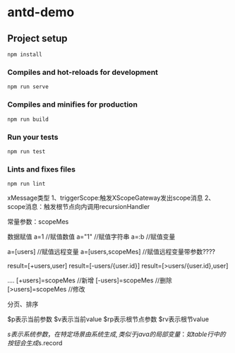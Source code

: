 # antd-demo

## Project setup
```
npm install
```

### Compiles and hot-reloads for development
```
npm run serve
```

### Compiles and minifies for production
```
npm run build
```

### Run your tests
```
npm run test
```

### Lints and fixes files
```
npm run lint
```

xMessage类型
1、triggerScope:触发XScopeGateway发出scope消息
2、scope消息：触发根节点向内调用recursionHandler


常量参数：scopeMes

数据赋值
a=1     //赋值数值
a="1"       //赋值字符串
a=:b        //赋值变量

a=[users]       //赋值远程变量
a=[users,scopeMes]      //赋值远程变量带参数????

result=[+users,user]
result=[-users/{user.id}]
result=[>users/{user.id},user]

....
[+users]=scopeMes   //新增
[-users]=scopeMes   //删除
[>users]=scopeMes   //修改

分页、排序

$p表示当前参数
$v表示当前value
$rp表示根节点参数
$rv表示根节value

$s表示系统参数，在特定场景由系统生成,类似于java的局部变量：
如table行中的按钮会生成$s.record



